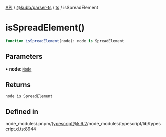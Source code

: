 [API](../../../../../packages.md) / [@kubb/parser-ts](../../../index.md) / [ts](../index.md) / isSpreadElement

# isSpreadElement()

```ts
function isSpreadElement(node): node is SpreadElement
```

## Parameters

• **node**: [`Node`](../interfaces/Node.md)

## Returns

`node is SpreadElement`

## Defined in

node\_modules/.pnpm/typescript@5.6.2/node\_modules/typescript/lib/typescript.d.ts:8944
